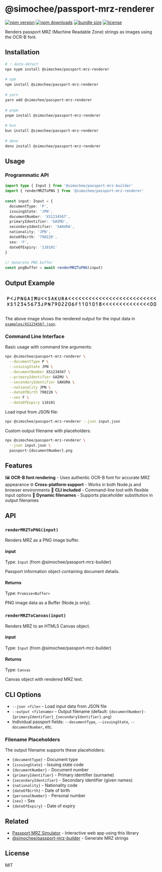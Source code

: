 # @simochee/passport-mrz-renderer

<!-- automd:badges color="red" github="simochee/passport-mrz-simulator" license name="@simochee/passport-mrz-renderer" bundlephobia -->

[![npm version](https://img.shields.io/npm/v/@simochee/passport-mrz-renderer?color=red)](https://npmjs.com/package/@simochee/passport-mrz-renderer)
[![npm downloads](https://img.shields.io/npm/dm/@simochee/passport-mrz-renderer?color=red)](https://npm.chart.dev/@simochee/passport-mrz-renderer)
[![bundle size](https://img.shields.io/bundlephobia/minzip/@simochee/passport-mrz-renderer?color=red)](https://bundlephobia.com/package/@simochee/passport-mrz-renderer)
[![license](https://img.shields.io/github/license/simochee/passport-mrz-simulator?color=red)](https://github.com/simochee/passport-mrz-simulator/blob/main/LICENSE)

<!-- /automd -->

Renders passport MRZ (Machine Readable Zone) strings as images using the OCR-B font.

## Installation

<!-- automd:pm-install name="@simochee/passport-mrz-renderer" -->

```sh
# ✨ Auto-detect
npx nypm install @simochee/passport-mrz-renderer

# npm
npm install @simochee/passport-mrz-renderer

# yarn
yarn add @simochee/passport-mrz-renderer

# pnpm
pnpm install @simochee/passport-mrz-renderer

# bun
bun install @simochee/passport-mrz-renderer

# deno
deno install @simochee/passport-mrz-renderer
```

<!-- /automd -->

## Usage

### Programmatic API

```ts
import type { Input } from '@simochee/passport-mrz-builder'
import { renderMRZToPNG } from '@simochee/passport-mrz-renderer'

const input: Input = {
  documentType: 'P',
  issuingState: 'JPN',
  documentNumber: 'XS1234567',
  primaryIdentifier: 'GAIMU',
  secondaryIdentifier: 'SAKURA',
  nationality: 'JPN',
  dateOfBirth: '790220',
  sex: 'F',
  dateOfExpiry: '110101'
}

// Generate PNG buffer
const pngBuffer = await renderMRZToPNG(input)
```

## Output Example

![Sample MRZ Output](examples/XS1234567-GAIMU_SAKURA.png)

The above image shows the rendered output for the input data in [`examples/XS1234567.json`](examples/XS1234567.json).

### Command Line Interface

Basic usage with command line arguments:

```bash
npx @simochee/passport-mrz-renderer \
  --documentType P \
  --issuingState JPN \
  --documentNumber XS1234567 \
  --primaryIdentifier GAIMU \
  --secondaryIdentifier SAKURA \
  --nationality JPN \
  --dateOfBirth 790220 \
  --sex F \
  --dateOfExpiry 110101
```

Load input from JSON file:

```bash
npx @simochee/passport-mrz-renderer --json input.json
```

Custom output filename with placeholders:

```bash
npx @simochee/passport-mrz-renderer \
  --json input.json \
  passport-{documentNumber}.png
```

## Features

🖼️ **OCR-B font rendering** - Uses authentic OCR-B font for accurate MRZ appearance
🌐 **Cross-platform support** - Works in both Node.js and browser environments
🎯 **CLI included** - Command-line tool with flexible input options
📄 **Dynamic filenames** - Supports placeholder substitution in output filenames

## API

### `renderMRZToPNG(input)`

Renders MRZ as a PNG image buffer.

#### input

Type: `Input` (from @simochee/passport-mrz-builder)

Passport information object containing document details.

#### Returns

Type: `Promise<Buffer>`

PNG image data as a Buffer (Node.js only).

### `renderMRZToCanvas(input)`

Renders MRZ to an HTML5 Canvas object.

#### input

Type: `Input` (from @simochee/passport-mrz-builder)

#### Returns

Type: `Canvas`

Canvas object with rendered MRZ text.

## CLI Options

- `--json <file>` - Load input data from JSON file
- `--output <filename>` - Output filename (default: `{documentNumber}-{primaryIdentifier}_{secondaryIdentifier}.png`)
- Individual passport fields: `--documentType`, `--issuingState`, `--documentNumber`, etc.

### Filename Placeholders

The output filename supports these placeholders:
- `{documentType}` - Document type
- `{issuingState}` - Issuing state code
- `{documentNumber}` - Document number
- `{primaryIdentifier}` - Primary identifier (surname)
- `{secondaryIdentifier}` - Secondary identifier (given names)
- `{nationality}` - Nationality code
- `{dateOfBirth}` - Date of birth
- `{personalNumber}` - Personal number
- `{sex}` - Sex
- `{dateOfExpiry}` - Date of expiry

## Related

- [Passport MRZ Simulator](https://passport-mrz.simochee.net) - Interactive web app using this library
- [@simochee/passport-mrz-builder](https://github.com/simochee/passport-mrz-simulator/tree/main/packages/builder) - Generate MRZ strings

## License

MIT
